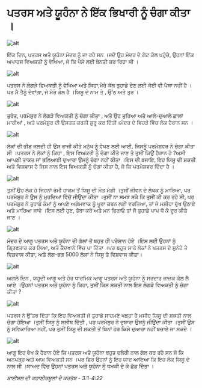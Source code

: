 # ਪਤਰਸ ਅਤੇ ਯੂਹੰਨਾ ਨੇ ਇੱਕ ਭਿਖਾਰੀ ਨੂੰ ਚੰਗਾ ਕੀਤਾ ।

![alt](https://cdn.door43.org/obs/jpg/360px/obs-en-44-01.jpg)

ਇੱਕ ਦਿਨ, ਪਤਰਸ ਅਤੇ ਯੂਹੰਨਾ ਮੰਦਰ ਨੂੰ ਜਾ ਰਹੇ ਸਨ ।ਜਦੋਂ ਉਹ ਮੰਦਰ ਦੇ ਗੇਟ ਕੋਲ ਪਹੁੰਚੇ, ਉਹਨਾਂ ਇੱਕ ਅਪਾਹਜ ਵਿਅਕਤੀ  ਨੂੰ ਵੇਖਿਆ, ਜੋ ਕਿ ਪੈਸੇ ਲਈ ਬੇਨਤੀ ਕਰ ਰਿਹਾ ਸੀ ।

![alt](https://cdn.door43.org/obs/jpg/360px/obs-en-44-02.jpg)

ਪਤਰਸ ਨੇ ਲੰਗੜੇ ਵਿਅਕਤੀ  ਨੂੰ ਵੇਖਿਆ ਅਤੇ ਕਿਹਾ,ਮੇਰੇ ਕੋਲ ਤੁਹਾਡੇ ਦੇਣ ਲਈ ਕੋਈ ਵੀ ਪੈਸਾ ਨਹੀਂ  ਹੈ ।ਪਰ ਮੈ ਤੈਨੂੰ ਦੇਵਾਂਗਾ, ਜੋ ਮੇਰੇ ਕੋਲ ਹੈ ।ਯਿਸੂ ਦੇ ਨਾਮ ਤੇ , ਉੱਠ ਅਤੇ ਤੁਰ  ।

![alt](https://cdn.door43.org/obs/jpg/360px/obs-en-44-03.jpg)

ਤੁਰੰਤ, ਪਰਮੇਸ਼ੁਰ ਨੇ ਲੰਗੜੇ ਵਿਅਕਤੀ  ਨੂੰ ਚੰਗਾ ਕੀਤਾ , ਅਤੇ ਉਹ ਤੁਰਿਆ ਅਤੇ ​​ਆਲੇ-ਦੁਆਲੇ ਛਾਲਾਂ ਮਾਰੀਆਂ , ਅਤੇ ਪਰਮੇਸ਼ੁਰ ਦੀ ਉਸਤਤ ਕਰਨੀ  ਸ਼ੁਰੂ ਕਰ ਦਿੱਤੀ।ਮੰਦਰ ਦੇ ਵਿਹੜੇ ਵਿੱਚ ਲੋਕ ਹੈਰਾਨ ਸਨ ।

![alt](https://cdn.door43.org/obs/jpg/360px/obs-en-44-04.jpg)

ਲੋਕਾਂ ਦੀ ਭੀੜ ਜਲਦੀ ਹੀ ਉਸ ਰਾਜੀ ਕੀਤੇ ਮਨੁੱਖ ਨੂੰ ਵੇਖਣ ਲਈ ਆਈ, ਜਿਸਨੂੰ ਪਰਮੇਸ਼ਵਰ ਨੇ ਚੰਗਾ ਕੀਤਾ ਸੀ ।ਪਤਰਸ ਨੇ ਲੋਕਾਂ ਨੂੰ ਕਿਹਾ , ਇਸ ਵਿਅਕਤੀ  ਨੂੰ ਚੰਗਾ ਕੀਤੇ ਜਾਣ ਤੇ ਤੁਸੀਂ ਕਿਉਂ ਹੈਰਾਨ ਹੋ ?ਅਸੀ ਆਪਣੀ ਤਾਕਤ ਜਾਂ ਭਲਿਆਈ ਦੁਆਰਾ ਉਸਨੂੰ ਚੰਗਾ ਨਹੀਂ ਕੀਤਾ ।ਇਸ ਦੀ ਬਜਾਇ, ਇਹ ਯਿਸੂ ਦੀ ਸ਼ਕਤੀ ਅਤੇ ਵਿਸ਼ਵਾਸ ਹੈ ਜਿਸ ਨਾਲ ਇਸ ਵਿਅਕਤੀ  ਨੂੰ ਚੰਗਾ ਕੀਤਾ ਹੈ, ਜੋ ਕਿ ਪਰਮੇਸ਼ਵਰ ਦਿੰਦਾ ਹੈ ।

![alt](https://cdn.door43.org/obs/jpg/360px/obs-en-44-05.jpg)

ਤੁਸੀਂ  ਉਹ ਲੋਕ ਹੋ ਜਿਹਨਾਂ ਰੋਮੀ ਹਾਕਮ ਤੋਂ ਯਿਸੂ ਦੀ ਮੌਤ ਮੰਗੀ ।ਤੁਸੀਂ  ਜੀਵਨ ਦੇ ਲੇਖਕ ਨੂੰ ਮਾਰਿਆ, ਪਰ ਪਰਮੇਸ਼ੁਰ ਨੇ ਉਸ ਨੂੰ ਮੁਰਦਿਆਂ ਵਿੱਚੋਂ ਜੀਉਂਦਾ ਕੀਤਾ ।ਤੁਸੀਂ  ਨਾ ਸਮਝ ਸਕੇ ਕਿ ਤੁਸੀਂ ਕੀ ਕਰ ਰਹੇ ਸੀ, ਪਰ ਪਰਮੇਸ਼ੁਰ ਨੇ ਤੁਹਾਡੇ  ਕੰਮਾਂ ਨੂੰ ਅਪਣੇ ਅਗੰਮਵਾਕ ਨੂੰ ਪੂਰਾ ਕਰਨ ਲਈ ਵਰਤਿਆ, ਤਾਂ ਜੋ ਮਸੀਹਾ ਦੁੱਖ ਉਠਾਏ ਅਤੇ ਮਾਰਿਆ ਜਾਵੇ ।ਇਸ ਲਈ ਹੁਣ, ਤੋਬਾ ਕਰੋ ਅਤੇ ਮਨ ਫਿਰਾਓ ਤਾਂ ਜੋ ਤੁਹਾਡੇ ਪਾਪ ਧੋ ਕੇ ਦੂਰ ਕੀਤੇ ਜਾਣ ।

![alt](https://cdn.door43.org/obs/jpg/360px/obs-en-44-06.jpg)

ਮੰਦਰ ਦੇ ਆਗੂ ਪਤਰਸ ਅਤੇ ਯੂਹੰਨਾ ਦੀ ਗੱਲਾਂ ਤੋਂ ਬਹੁਤ ਹੀ ਪਰੇਸ਼ਾਨ ਹੋਏ ।ਇਸ ਲਈ ਉਹਨਾਂ ਨੂੰ ਗ੍ਰਿਫਤਾਰ ਕਰ ਲਿਆ, ਅਤੇ ਕੈਦਖਾਨੇ ਵਿੱਚ ਪਾ ਦਿੱਤਾ ।ਪਰ ਬਹੁਤ ਸਾਰੇ ਲੋਕਾਂ ਨੇ ਪਤਰਸ ਦੇ ਸੁਨੇਹੇ ਤੇ ਵਿਸ਼ਵਾਸ ਕੀਤਾ, ਅਤੇ ਲੱਗ-ਭਗ 5000 ਲੋਕਾਂ ਨੇ ਯਿਸੂ ਤੇ ਵਿਸ਼ਵਾਸ ਕੀਤਾ।

![alt](https://cdn.door43.org/obs/jpg/360px/obs-en-44-07.jpg)

ਅਗਲੇ ਦਿਨ , ਯਹੂਦੀ ਆਗੂ ਅਤੇ ਹੋਰ ਧਾਰਮਿਕ ਆਗੂ ਪਤਰਸ ਅਤੇ ਯੂਹੰਨਾ ਨੂੰ ਸਰਦਾਰ ਜਾਜ਼ਕ ਕੋਲ ਲੈ ਆਏ ।ਉਹਨਾਂ ਪਤਰਸ ਅਤੇ ਯੂਹੰਨਾ ਨੂੰ ਕਿਹਾ, ਤੁਸੀਂ  ਕਿਸ ਸ਼ਕਤੀ ਨਾਲ ਇਸ ਲੰਗੜੇ ਵਿਅਕਤੀ ਨੂੰ ਚੰਗਾ ਕੀਤਾ ?

![alt](https://cdn.door43.org/obs/jpg/360px/obs-en-44-08.jpg)

ਪਤਰਸ ਨੇ ਉੱਤਰ ਦਿੱਤਾ ਕਿ ਇਹ ਵਿਅਕਤੀ  ਜੋ ਤੁਹਾਡੇ ਸਾਹਮਣੇ ਖੜ੍ਹਾ ਹੈ ਮਸੀਹ ਯਿਸੂ ਦੀ ਸ਼ਕਤੀ ਨਾਲ ਚੰਗਾ ਹੋਇਆ ।ਤੁਸੀਂ  ਯਿਸੂ ਨੂੰ ਸਲੀਬ ਦਿੱਤੀ , ਪਰ ਪਰਮੇਸ਼ੁਰ ਨੇ ਦੁਬਾਰਾ ਉਸਨੂੰ ਜੀਉਂਦਾ  ਕੀਤਾ ।ਤੁਸੀਂ  ਉਸ ਨੂੰ ਸਵਿਕਾਰਿਆ  ਨਹੀਂ, ਪਰ ਤੁਸੀਂ ਯਿਸੂ ਦੀ ਸ਼ਕਤੀ ਤੋਂ ਬਿਨਾਂ ਹੋਰ ਕਿਸੇ ਦੁਆਰਾ ਨਹੀਂ ਬਚਾਏ ਜਾ ਸਕਦੇ ।

![alt](https://cdn.door43.org/obs/jpg/360px/obs-en-44-09.jpg)

ਆਗੂ ਇਹ ਵੇਖ ਕੇ ਹੈਰਾਨ ਹੋਏ ਕਿ ਪਤਰਸ ਅਤੇ ਯੂਹੰਨਾ ਬਹੁਤ ਦਲੇਰੀ ਨਾਲ ਗੱਲ ਕਰ ਰਹੇ ਸਨ ਜੋ ਕਿ ਅਨਪੜ੍ਹ ਅਤੇ ਆਮ ਵਿਅਕਤੀ  ਸਨ ।ਪਰ ਫਿਰ ਉਹਨਾਂ ਨੂੰ ਇਹ ਯਾਦ ਆਇਆ ਕਿ ਇਹ ਲੋਕ ਯਿਸੂ ਦੇ ਨਾਲ ਸੀ ।ਬਾਅਦ ਵਿੱਚ ਉਹਨਾਂ ਪਤਰਸ ਅਤੇ ਯੂਹੰਨਾ ਨੂੰ ਧਮਕੀ ਦੇ ਕੇ ਛੱਡ ਦਿੱਤਾ ।

_ਬਾਈਬਲ ਦੀ ਕਹਾਣੀਰਸੂਲਾਂ ਦੇ ਕਰਤੱਬ - 3:1-4:22_